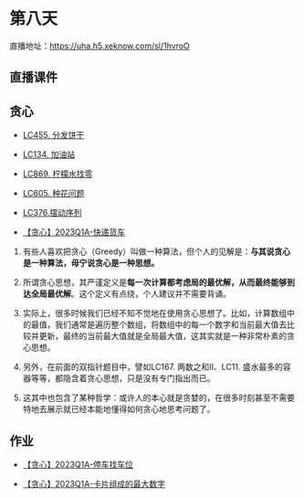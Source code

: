 # 第八天

直播地址：https://uha.h5.xeknow.com/sl/1hvroO

## 直播课件

  

## 贪心

- [LC455. 分发饼干](https://r07na4yqwor.feishu.cn/docx/AeTjdU9gJoRts2xDX5EcQ2CFnYd)
    
- [LC134. 加油站](https://r07na4yqwor.feishu.cn/docx/KJ0OduxXfoGwMcxUs00cBX4onyr)
    
- [LC869. 柠檬水找零](https://r07na4yqwor.feishu.cn/docx/FW37dJAfgo49iXxZnmccPmDinWc)
    
- [LC605. 种花问题](https://r07na4yqwor.feishu.cn/docx/FePNdozgUo7yZBx48tLcbXVUnIc)
    
- [LC376.摆动序列](https://r07na4yqwor.feishu.cn/docx/NQx7dYoXGo2i1exqtNScRIvlnNJ?from=from_copylink)
    
- [【贪心】2023Q1A-快递货车](https://og7kl7g6h8.feishu.cn/docx/AIvEd5MWRoSw5QxwQPycGXLunvf)
    

1. 有些人喜欢把贪心（Greedy）叫做一种算法，但个人的见解是：**与其说贪心是一种算法，毋宁说贪心是一种思想。**
    
2. 所谓贪心思想，其严谨定义是**每一次计算都考虑局的最优解，从而最终能够到达全局最优解**。这个定义有点绕，个人建议并不需要背诵。
    
3. 实际上，很多时候我们已经不知不觉地在使用贪心思想了。比如，计算数组中的最值，我们通常是遍历整个数组，将数组中的每一个数字和当前最大值去比较并更新，最终的当前最大值就是全局最大值，这其实就是一种非常朴素的贪心思想。
    
4. 另外，在前面的双指针题目中，譬如LC167. 两数之和II、LC11. 盛水最多的容器等等，都隐含着贪心思想，只是没有专门指出而已。
    
5. 这其中也包含了某种哲学：或许人的本心就是贪婪的，在很多时刻甚至不需要特地去展示就已经本能地懂得如何贪心地思考问题了。
    

## 作业

- [【贪心】2023Q1A-停车找车位](https://og7kl7g6h8.feishu.cn/docx/U72rdSNGBoO3rFxE2WjcgZ4XnZd)
    
- [【贪心】2023Q1A-卡片组成的最大数字](https://og7kl7g6h8.feishu.cn/docx/Xntxd66enollm6x41BXcH61zn21)